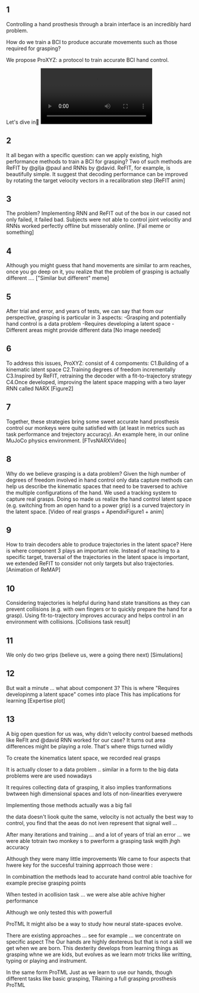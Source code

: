## 1
Controlling a hand prosthesis through a brain interface is an incredibly hard problem.

How do we train a BCI to produce accurate movements such as those required for grasping? 

We propose ProXYZ: a protocol to train accurate BCI hand control.

Let's dive in🧵
![video2](video2.mp4)

## 2
It all began with a specific question: can we apply existing, high performance methods to train a BCI for grasping? Two of such methods are ReFIT by @gilja @paul and RNNs by @david. ReFIT, for example, is beautifully simple. It suggest that decoding performance can be improved by rotating the target velocity vectors in a recalibration step
[ReFIT anim]

## 3
The problem? Implementing RNN and ReFIT out of the box in our cased not only failed, it failed bad. Subjects were not able to control joint velocitiy and RNNs worked perfectly offline but misserably online.
[Fail meme or something]

## 4
Although you might guess that hand movements are similar to arm reaches, once you go deep on it, you realize that the problem of grasping is actually different ....
["Similar but different" meme]

## 5
After trial and error, and years of tests, we can say that from our perspective, grasping is particular in 3 aspects:
-Grasping and potentially hand control is a data problem
-Requires developing a latent space
-Different areas might provide different data
[No image needed]

## 6
To address this issues, ProXYZ: consist of 4 compoments:
C1.Building of a kinematic latent space
C2.Training degrees of freedom incrementally
C3.Inspired by ReFIT, retraining the decoder with a fit-to-trajectory strategy
C4.Once developed, improving the latent space mapping with a two layer RNN called NARX
[Figure2]

## 7
Together, these strategies bring some sweet accurate hand prosthesis control our monkeys were quite satisfied with (at least in metrics such as task performance and trejectory accuracy). An example here, in our online MuJoCo physics environment.
[FTvsNARXVideo]

## 8
Why do we believe grasping is a data problem? Given the high number of degrees of freedom involved in hand control only data capture methods can help us describe the kinematic spaces that need to be traversed to achive the multiple configurations of the hand. We used a tracking system to capture real grasps. Doing so made us realize the hand control latent space (e.g. switching from an open hand to a power grip) is a curved trajectory in the latent space.
[Video of real grasps + ApendixFigure1 + anim]

## 9
How to train decoders able to produce trajectories in the latent space? Here is where component 3 plays an important role. Instead of reaching to a specific target, traversal of the trajectories in the latent space is important, we extended ReFIT to consider not only targets but also trajectories.
[Animation of ReMAP]

## 10
Considering trajectories is helpful during hand state transitions as they can prevent collisions (e.g. with own fingers or to quickly prepare the hand for a grasp). Using fit-to-trajectory improves accuracy and helps control in an environment with collisions.
[Collisions task result]

## 11
We only do two grips
(believe us, were a going there next)
[Simulations]

## 12
But wait a minute ... what about component 3?
This is where "Requires developinmg a latent space" comes into place
This has implications for learning
[Expertise plot]

## 13
A big open question for us was, why didn't velocity control baesed methods like ReFIt and @david RNN worked for our case? It turns out area differences might be playing a role. That's where thigs turned wildly 

To create the kinematics latent space, we recorded real grasps 

It is actually closer to a data problem .. similar in a form to the big data problems were are used nowadays

It requires collecting data of grasping, it also implies tranformations bwtween high dimensional spaces and lots of non-linearities everywere

Implementing those methods actually was a big fail

the data doesn't liook quite the same, velocity is not actually the best way to control, you find  that the aeas do not iven represent that signal well ...

After many iterations and training ... and a lot of years of trial an error ... we were able totrain two monkey s to pwerform a grasping task wqith jhgh accuracy

Although they were many little improvements We came to four  aspects that hwere key for the succesful training apprroach those were :

In combinattion the methods lead to accurate hand control able toachive for example precise grasping points

When tested in acollision task ... we were alse able achive higher performance

Although we only tested this with powerfull 

ProTML It might also be a way to study how neural state-spaces evolve.

There are existing approaches ... see for example ... we concentrate on specific aspect 
The 
Our hands are highly dextereus but that is not a skill we get when we are born. This dexterity develops from learning things as grasping whne we are kids, but evolves as we learn motr tricks like writting, typing or playing and instrument.

In the same form ProTML
Just as we learn to use our hands, though different tasks like basic grasping, 
TRaining a full grasping prosthesis 
ProTML 
